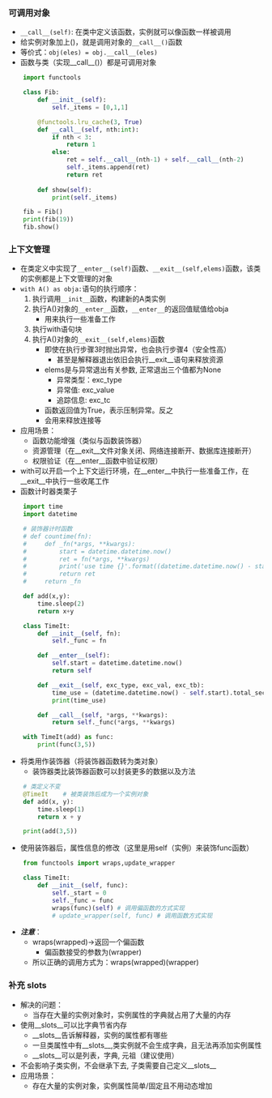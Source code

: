 ### 可调用对象
- `__call__(self)`: 在类中定义该函数，实例就可以像函数一样被调用
- 给实例对象加上()，就是调用对象的`__call__()`函数
- 等价式：`obj(eles) = obj.__call__(eles)`
- 函数与类（实现__call__()）都是可调用对象
```python
    import functools

    class Fib:
        def __init__(self):
            self._items = [0,1,1]

        @functools.lru_cache(3, True)
        def __call__(self, nth:int):
            if nth < 3:
                return 1
            else:
                ret = self.__call__(nth-1) + self.__call__(nth-2)
                self._items.append(ret)
                return ret
        
        def show(self):
            print(self._items)

    fib = Fib()
    print(fib(19))
    fib.show()
```

### 上下文管理
- 在类定义中实现了`__enter__(self)`函数、`__exit__(self,elems)`函数，该类的实例都是上下文管理的对象
- `with A() as obja:`语句的执行顺序：
    1. 执行调用`__init__`函数，构建新的A类实例
    2. 执行A()对象的`__enter__`函数，`__enter__`的返回值赋值给obja
        - 用来执行一些准备工作
    3. 执行with语句块
    4. 执行A()对象的`__exit__(self,elems)`函数
        - 即使在执行步骤3时抛出异常，也会执行步骤4（安全性高）
            - 甚至是解释器退出依旧会执行__exit__语句来释放资源
        - elems是与异常退出有关参数, 正常退出三个值都为None
            - 异常类型：exc_type
            - 异常值: exc_value
            - 追踪信息: exc_tc
        - 函数返回值为True，表示压制异常。反之
        - 会用来释放连接等
- 应用场景：
    - 函数功能增强（类似与函数装饰器）
    - 资源管理（在__exit__文件对象关闭、网络连接断开、数据库连接断开）
    - 权限验证（在__enter__函数中验证权限）
- with可以开启一个上下文运行环境，在__enter__中执行一些准备工作，在__exit__中执行一些收尾工作
- 函数计时器类栗子
```python
    import time
    import datetime

    # 装饰器计时函数
    # def countime(fn):
    #     def _fn(*args, **kwargs):
    #         start = datetime.datetime.now()
    #         ret = fn(*args, **kwargs)
    #         print('use time {}'.format((datetime.datetime.now() - start).total_seconds()))
    #         return ret
    #     return _fn

    def add(x,y):
        time.sleep(2)
        return x+y

    class TimeIt:
        def __init__(self, fn):
            self._func = fn

        def __enter__(self):
            self.start = datetime.datetime.now()
            return self

        def __exit__(self, exc_type, exc_val, exc_tb):
            time_use = (datetime.datetime.now() - self.start).total_seconds()
            print(time_use)

        def __call__(self, *args, **kwargs):
            return self._func(*args, **kwargs)

    with TimeIt(add) as func:
        print(func(3,5))
```
- 将类用作装饰器（将装饰器函数转为类对象）
    - 装饰器类比装饰器函数可以封装更多的数据以及方法
```python
    # 类定义不变
    @TimeIt    # 被类装饰后成为一个实例对象
    def add(x, y):
        time.sleep(1)
        return x + y

    print(add(3,5))
```
- 使用装饰器后，属性信息的修改（这里是用self（实例）来装饰func函数）
```python
    from functools import wraps,update_wrapper

    class TimeIt:
        def __init__(self, func):
            self._start = 0
            self._func = func
            wraps(func)(self) # 调用偏函数的方式实现
            # update_wrapper(self, func) # 调用函数方式实现
```
- ***注意***：
    - wraps(wrapped)->返回一个偏函数
        - 偏函数接受的参数为(wrapper)
    - 所以正确的调用方式为：wraps(wrapped)(wrapper)

### 补充 __slots__
- 解决的问题：
    - 当存在大量的实例对象时，实例属性的字典就占用了大量的内存
- 使用__slots__可以比字典节省内存
    - __slots__告诉解释器，实例的属性都有哪些
    - 一旦类属性中有__slots__,类实例就不会生成字典，且无法再添加实例属性
    - __slots__可以是列表，字典, 元祖（建议使用）
- 不会影响子类实例，不会继承下去, 子类需要自己定义__slots__
- 应用场景：
    - 存在大量的实例对象，实例属性简单/固定且不用动态增加
